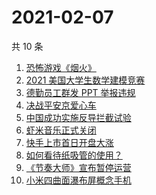 # 2021-02-07

共 10 条

<!-- BEGIN ZHIHUSEARCH -->
<!-- 最后更新时间 Sun Feb 07 2021 02:06:51 GMT+0800 (CST) -->
1. [恐怖游戏《烟火》](https://www.zhihu.com/search?q=烟火)
1. [2021 美国大学生数学建模竞赛](https://www.zhihu.com/search?q=2021美赛)
1. [德勤员工群发 PPT 举报违规](https://www.zhihu.com/search?q=德勤)
1. [决战平安京爱心车](https://www.zhihu.com/search?q=决战平安京)
1. [中国成功实施反导拦截试验](https://www.zhihu.com/search?q=陆基中段反导)
1. [虾米音乐正式关闭](https://www.zhihu.com/search?q=虾米音乐)
1. [快手上市首日开盘大涨](https://www.zhihu.com/search?q=快手上市)
1. [如何看待纸吸管的使用？](https://www.zhihu.com/search?q=纸吸管)
1. [《节奏大师》宣布暂停运营](https://www.zhihu.com/search?q=节奏大师)
1. [小米四曲面瀑布屏概念手机](https://www.zhihu.com/search?q=小米手机)
<!-- END ZHIHUSEARCH -->
